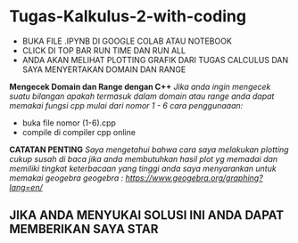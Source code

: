 # Tugas-Kalkulus-2-with-coding
- BUKA FILE .IPYNB DI GOOGLE COLAB ATAU NOTEBOOK
- CLICK DI TOP BAR RUN TIME DAN RUN ALL
- ANDA AKAN MELIHAT PLOTTING GRAFIK DARI TUGAS CALCULUS DAN SAYA MENYERTAKAN DOMAIN DAN RANGE

**Mengecek Domain dan Range dengan C++**
*Jika anda ingin mengecek suatu bilangan apakah termasuk dalam domain atau range anda dapat memakai fungsi cpp mulai dari nomor 1 - 6*
*cara penggunaaan:*
- buka file nomor (1-6).cpp 
- compile di compiler cpp online

**CATATAN PENTING**
*Saya mengetahui bahwa cara saya melakukan plotting cukup susah di baca jika anda membutuhkan hasil plot yg memadai dan memiliki tingkat keterbacaan yang tinggi anda saya menyarankan untuk memakai geogebra*
*geogebra :* 
*https://www.geogebra.org/graphing?lang=en/*

## JIKA ANDA MENYUKAI SOLUSI INI ANDA DAPAT MEMBERIKAN SAYA STAR

